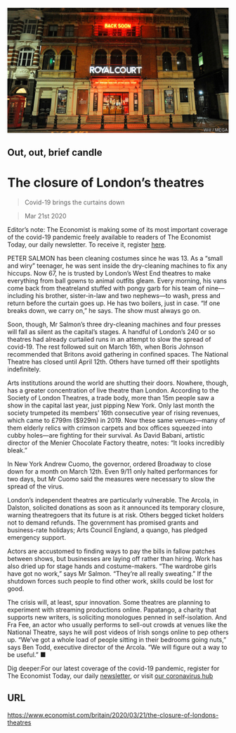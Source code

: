 ![](./images/20200321_BRP005_0.jpg)

## Out, out, brief candle

# The closure of London’s theatres

> Covid-19 brings the curtains down

> Mar 21st 2020

Editor’s note: The Economist is making some of its most important coverage of the covid-19 pandemic freely available to readers of The Economist Today, our daily newsletter. To receive it, register [here](https://www.economist.com/https://my.economist.com/user#newsletter). 

PETER SALMON has been cleaning costumes since he was 13. As a “small and wiry” teenager, he was sent inside the dry-cleaning machines to fix any hiccups. Now 67, he is trusted by London’s West End theatres to make everything from ball gowns to animal outfits gleam. Every morning, his vans come back from theatreland stuffed with pongy garb for his team of nine—including his brother, sister-in-law and two nephews—to wash, press and return before the curtain goes up. He has two boilers, just in case. “If one breaks down, we carry on,” he says. The show must always go on.

Soon, though, Mr Salmon’s three dry-cleaning machines and four presses will fall as silent as the capital’s stages. A handful of London’s 240 or so theatres had already curtailed runs in an attempt to slow the spread of covid-19. The rest followed suit on March 16th, when Boris Johnson recommended that Britons avoid gathering in confined spaces. The National Theatre has closed until April 12th. Others have turned off their spotlights indefinitely.

Arts institutions around the world are shutting their doors. Nowhere, though, has a greater concentration of live theatre than London. According to the Society of London Theatres, a trade body, more than 15m people saw a show in the capital last year, just pipping New York. Only last month the society trumpeted its members’ 16th consecutive year of rising revenues, which came to £799m ($929m) in 2019. Now these same venues—many of them elderly relics with crimson carpets and box offices squeezed into cubby holes—are fighting for their survival. As David Babani, artistic director of the Menier Chocolate Factory theatre, notes: “It looks incredibly bleak.”

In New York Andrew Cuomo, the governor, ordered Broadway to close down for a month on March 12th. Even 9/11 only halted performances for two days, but Mr Cuomo said the measures were necessary to slow the spread of the virus.

London’s independent theatres are particularly vulnerable. The Arcola, in Dalston, solicited donations as soon as it announced its temporary closure, warning theatregoers that its future is at risk. Others begged ticket holders not to demand refunds. The government has promised grants and business-rate holidays; Arts Council England, a quango, has pledged emergency support.

Actors are accustomed to finding ways to pay the bills in fallow patches between shows, but businesses are laying off rather than hiring. Work has also dried up for stage hands and costume-makers. “The wardrobe girls have got no work,” says Mr Salmon. “They’re all really sweating.” If the shutdown forces such people to find other work, skills could be lost for good.

The crisis will, at least, spur innovation. Some theatres are planning to experiment with streaming productions online. Papatango, a charity that supports new writers, is soliciting monologues penned in self-isolation. And Fra Fee, an actor who usually performs to sell-out crowds at venues like the National Theatre, says he will post videos of Irish songs online to pep others up. “We’ve got a whole load of people sitting in their bedrooms going nuts,” says Ben Todd, executive director of the Arcola. “We will figure out a way to be useful.” ■

Dig deeper:For our latest coverage of the covid-19 pandemic, register for The Economist Today, our daily [newsletter](https://www.economist.com/https://my.economist.com/user#newsletter), or visit [our coronavirus hub](https://www.economist.com//coronavirus)

## URL

https://www.economist.com/britain/2020/03/21/the-closure-of-londons-theatres
